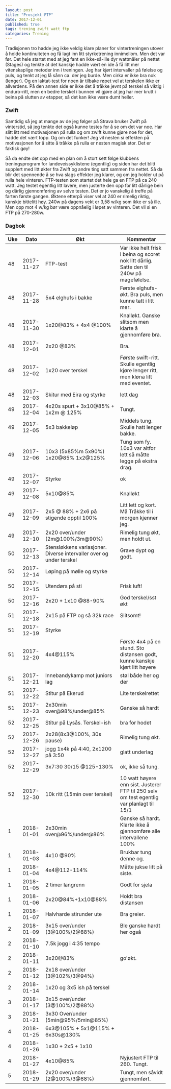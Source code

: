 ```yaml
---
layout: post
title: "Prosjekt FTP"
date: 2017-12-01
published: true
tags: trening zwift watt ftp
categories: Trening
---
```


Tradisjonen tro hadde jeg ikke veldig klare planer for vintertreningen utover å holde kontinuiteten  og få lagt inn litt styrketrening innimellom. Men det var før. Det hele startet med at jeg fant en ikke-så-ille dyr wattmåler på nettet (Stages) og tenkte at det kanskje hadde vært en ide å få litt mer vitenskaplige metoder inn i treningen. Jeg har kjørt intervaller på følelse og puls, og tenkt at jeg lå sånn ca. der jeg burde. Men cirka er ikke bra nok (lenger). Og en laktat-test for noen år tilbake røpet vel at terskelen ikke er allverdens. På den annen side er ikke det å tråkke jevnt på terskel så viktig i enduro-ritt, men en bedre terskel i bunnen vil gjøre at jeg har mer krutt i beina på slutten av etapper, så det kan ikke være dumt heller. 

### Zwift

Samtidig så jeg at mange av de jeg følger på Strava bruker Zwift på vinterstid, så jeg tenkte det også kunne testes for å se om det var noe. Har slitt litt med motivasjonen på rulla og om zwift kunne gjøre noe for det, hadde det vært topp. Og om det funker! Jeg vil nesten si effekten på motivasjonen for å sitte å tråkke på rulla er nesten magisk stor. Det er faktisk gøy!

Så da endte det opp med en plan om å stort sett følge klubbens treningsprogram for landeveissyklistene (egentlig) og siden har det blitt supplert med litt økter fra Zwift og andre ting satt sammen fra nettet. Så da blir det spennende å se hva slags effekter jeg klarer, og om jeg holder ut på rulla hele vinteren. FTP-testen som startet det hele ga en FTP på ca 240 watt. Jeg testet egentlig litt lavere, men justerte den opp for litt dårlige bein og dårlig gjennomføring av selve testen. Det er jo vanskelig å treffe på farten første gangen. Øktene etterpå viser vel at 240 er rimelig riktig, kanskje bittelitt høy. 240w på dagens vekt er 3,58 w/kg som ikke er så ille. Men opp mot 4 w/kg bør være oppnåelig i løpet av vinteren. Det vil si en FTP på 270-280w.  

### Dagbok

| Uke |       Dato | Økt                                                                 | Kommentar                                                                                 |
|-----|------------|---------------------------------------------------------------------|-------------------------------------------------------------------------------------------|
|  48 | 2017-11-27 | FTP-test                                                            | Var ikke helt frisk i beina og scoret nok litt dårlig. Satte den til 240w på magefølelse. |
|  48 | 2017-11-28 | 5x4 elghufs i bakke                                                 | Første elghufs-økt. Bra puls, men kunne tatt i litt mer.                                  |
|  48 | 2017-11-30 | 1x20@83% + 4x4 @100%                                                | Knalløkt. Ganske slitsom men klarte å gjennomføre bra.                                    |
|  48 | 2017-12-01 | 2x20 @83%                                                           | Bra.                                                                                      |
|  48 | 2017-12-02 | 1x20 over terskel                                                   | Første swift-ritt. Skulle egentlig kjøre lenger ritt, men kløna litt med eventet.         |
|  48 | 2017-12-03 | Skitur med Eira og styrke                                           | lett dag                                                                                  |
|  49 | 2017-12-04 | 4x20s spurt + 3x10@85% + 1x2m @ 125%                                | Tungt.                                                                                    |
|  49 | 2017-12-05 | 5x3 bakkeløp                                                        | Middels tung. Skulle hatt lenger bakke.                                                   |
|  49 | 2017-12-06 | 10x3 (5x85%m 5x90%) 1x20@85% 1x2@125%                               | Tung som fy. 10x3 var altfor lett så måtte legge på ekstra drag.                          |
|  49 | 2017-12-07 | Styrke                                                              | ok                                                                                        |
|  49 | 2017-12-08 | 5x10@85%                                                            | Knalløkt                                                                                  |
|  49 | 2017-12-09 | 2x5 @ 88% + 2x6 på stigende opptil 100%                             | Litt lett og kort. Må Tråkke til i morgen kjenner jeg.                                    |
|  49 | 2017-12-10 | 2x20 over/under (2m@100%/3m@90%)                                    | Rimelig tung økt, men holdt ut.                                                           |
|  50 | 2017-12-13 | Stensløkkens variasjoner. Diverse intervaller over og under terskel | Grave dypt og godt.                                                                       |
|  50 | 2017-12-14 | Løping på mølle og styrke                                           |                                                                                           |
|  50 | 2017-12-15 | Utendørs på sti                                                     | Frisk luft!                                                                               |
|  50 | 2017-12-16 | 2x20 + 1x10 @88-90%                                                 | God terskel/sst økt                                                                       |
|  51 | 2017-12-18 | 2x15 på FTP og så 32k race                                          | Slitsomt!                                                                                 |
|  51 | 2017-12-19 | Styrke                                                              |                                                                                           |
|  51 | 2017-12-20 | 4x4@115%                                                            | Første 4x4 på en stund. Sto distansen godt, kunne kanskje kjørt litt høyere               |
|  51 | 2017-12-21 | Innebandykamp mot juniors lag                                       | støl både her og der                                                                      |
|  51 | 2017-12-22 | Stitur på Ekerud                                                    | Lite terskelrettet                                                                        |
|  51 | 2017-12-23 | 2x30min over@98%/under@85%                                          | Ganske så hardt                                                                           |
|  52 | 2017-12-25 | Stitur på Lysås. Terskel-ish                                        | bra for hodet                                                                             |
|  52 | 2017-12-26 | 2x28(8x3@100%, 30s pause)                                           | Rimelig tung økt.                                                                         |
|  52 | 2017-12-27 | jogg 1x4k på 4:40, 2x1200 på 3:50                                   | glatt underlag                                                                            |
|  52 | 2017-12-29 | 3x7:30 30/15 @125-130%                                              | ok, ikke så tung.                                                                         |
|  52 | 2017-12-30 | 10k ritt (15min over terskel)                                       | 10 watt høyere enn sist. Justerer FTP til 250 selv om test egentlig var planlagt til 15/1 |
|   1 | 2018-01-01 | 2x30min over@96%/under@86%                                          | Ganske så hardt. Klarte ikke å gjennomføre alle intervallene 100%                         |
|   1 | 2018-01-03 | 4x10 @90%                                                           | Brukbar tung denne og.                                                                    |
|   1 | 2018-01-04 | 4x4@112-114%                                                        | Måtte jukse litt på siste.                                                                |
|   1 | 2018-01-05 | 2 timer langrenn                                                    | Godt for sjela                                                                            |
|   1 | 2018-01-06 | 2x20@84%+1x10@88%                                                   | Holdt bra distansen                                                                       |
|   1 | 2018-01-07 | Halvharde stirunder ute  | Bra greier. |
|   2 | 2018-01-09 | 3x15 over/under (3@100%/2@88%)  |Ble ganske hardt her også |
|   2 | 2018-01-10 | 7.5k jogg i 4:35 tempo  | |
|   2 | 2018-01-11 | 3x20@83% | go'økt. | 
| 2 | 2018-01-12 | 2x18 over/under (3@102%/3@94%) ||
| 2 | 2018-01-14| 1x20 og 3x5 ish på terskel ||
| 3 | 2018-01-17 | 3x15 over/under (3@100%/2@88%)| |
| 3 | 2018-01-21| 3x30 Over/under (5min@95%/5min@85%)| |
| 4 | 2018-01-25| 6x3@105% + 5x1@115% + 6x30s@130%||
| 4 | 2018-01-26| 1x30 + 2x5 + 1x10 ||
| 4 | 2018-01-27| 4x10@85% | Nyjustert FTP til 260. Tungt.  |
| 5 | 2018-01-29 | 2x20 over/under (2@100%/3@88%) | Tungt, men såvidt gjennomført. |
